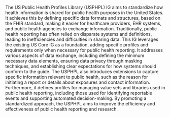 The US Public Health Profiles Library (USPHPL) IG aims to standardize how health information is shared for public health purposes in the United States. It achieves this by defining specific data formats and structures, based on the FHIR standard, making it easier for healthcare providers, EHR systems, and public health agencies to exchange information. Traditionally, public health reporting has often relied on disparate systems and definitions, leading to inefficiencies and difficulties in sharing data. This IG leverages the existing US Core IG as a foundation, adding specific profiles and requirements only when necessary for public health reporting. It addresses various aspects of data exchange, including defining the minimum necessary data elements, ensuring data privacy through masking techniques, and establishing clear expectations for how systems should conform to the guide. The USPHPL also introduces extensions to capture specific information relevant to public health, such as the reason for initiating a report or details about exposures and contact information. Furthermore, it defines profiles for managing value sets and libraries used in public health reporting, including those used for identifying reportable events and supporting automated decision-making. By promoting a standardized approach, the USPHPL aims to improve the efficiency and effectiveness of public health reporting and research. 
